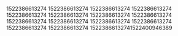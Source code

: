 1522386613274
1522386613274
1522386613274
1522386613274
1522386613274
1522386613274
1522386613274
1522386613274
1522386613274
1522386613274
1522386613274
1522386613274
1522386613274
1522386613274
15223866132741522400946389